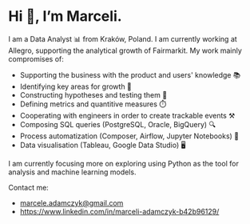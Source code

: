 # Hi 👋, I’m Marceli. #

I am a Data Analyst 📊 from Kraków, Poland. I am currently working at Allegro, supporting the analytical growth of Fairmarkit. My work mainly compromises of:
- Supporting the business with the product and users' knowledge 📚
- Identifying key areas for growth 🌱
- Constructing hypotheses and testing them 💭
- Defining metrics and quantitive measures ⏱️
- Cooperating with engineers in order to create trackable events ⚒️
- Composing SQL queries (PostgreSQL, Oracle, BigQuery) 🔍
- Process automatization (Composer, Airflow, Jupyter Notebooks) 🚗
- Data visualisation (Tableau, Google Data Studio) 🖥️

I am currently focusing more on exploring using Python as the tool for analysis and machine learning models.

Contact me:
- marcele.adamczyk@gmail.com
- https://www.linkedin.com/in/marceli-adamczyk-b42b96129/

<!-- 👀 I’m interested in ...
🌱 I’m currently learning ...
💞️ I’m looking to collaborate on ...
📫 How to reach me ... -->

<!---
adamczykmarceli/adamczykmarceli is a ✨ special ✨ repository because its `README.md` (this file) appears on your GitHub profile.
You can click the Preview link to take a look at your changes.
--->
